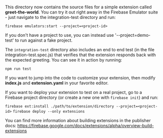 This directory now contains the source files for a simple extension called **greet-the-world**. You can try it out right away in the Firebase Emulator suite - just navigate to the integration-test directory and run:

`firebase emulators:start --project=<project-id>`

If you don't have a project to use, you can instead use '--project=demo-test' to run against a fake project.

The `integration-test` directory also includes an end to end test (in the file integration-test.spec.js) that verifies that the extension responds back with the expected greeting. You can see it in action by running:

`npm run test`

If you want to jump into the code to customize your extension, then modify **index.js** and **extension.yaml** in your favorite editor. 

If you want to deploy your extension to test on a real project, go to a Firebase project directory (or create a new one with `firebase init`) and run:

`firebase ext:install ./path/to/extension/directory --project=<project-id>`
`firebase deploy --only extensions`

You can find more information about building extensions in the publisher docs: https://firebase.google.com/docs/extensions/alpha/overview-build-extensions

